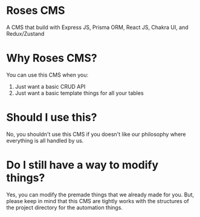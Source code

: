 # Roses CMS

A CMS that build with Express JS, Prisma ORM, React JS, Chakra UI, and Redux/Zustand

# Why Roses CMS?

You can use this CMS when you:

1. Just want a basic CRUD API
1. Just want a basic template things for all your tables

# Should I use this?

No, you shouldn't use this CMS if you doesn't like our philosophy where everything is all handled by us.

# Do I still have a way to modify things?

Yes, you can modify the premade things that we already made for you. But, please keep in mind that this CMS are tightly works with the structures of the project directory for the automation things.
